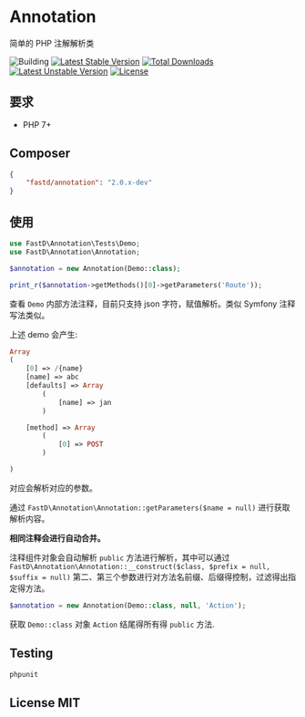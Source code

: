 # Annotation

简单的 PHP 注解解析类

![Building](https://api.travis-ci.org/JanHuang/annotation.svg?branch=master)
[![Latest Stable Version](https://poser.pugx.org/fastd/annotation/v/stable)](https://packagist.org/packages/fastd/annotation) [![Total Downloads](https://poser.pugx.org/fastd/annotation/downloads)](https://packagist.org/packages/fastd/annotation) [![Latest Unstable Version](https://poser.pugx.org/fastd/annotation/v/unstable)](https://packagist.org/packages/fastd/annotation) [![License](https://poser.pugx.org/fastd/annotation/license)](https://packagist.org/packages/fastd/annotation)

## 要求

* PHP 7+

## Composer

```json
{
    "fastd/annotation": "2.0.x-dev"
}
```

## 使用

```php
use FastD\Annotation\Tests\Demo;
use FastD\Annotation\Annotation;

$annotation = new Annotation(Demo::class);

print_r($annotation->getMethods()[0]->getParameters('Route'));
```

查看 `Demo` 内部方法注释，目前只支持 json 字符，赋值解析。类似 Symfony 注释写法类似。

上述 demo 会产生: 

```php
Array
(
    [0] => /{name}
    [name] => abc
    [defaults] => Array
        (
            [name] => jan
        )

    [method] => Array
        (
            [0] => POST
        )

)
```

对应会解析对应的参数。

通过 `FastD\Annotation\Annotation::getParameters($name = null)` 进行获取解析内容。

**相同注释会进行自动合并。**

注释组件对象会自动解析 `public` 方法进行解析，其中可以通过 `FastD\Annotation\Annotation::__construct($class, $prefix = null, $suffix = null)` 第二、第三个参数进行对方法名前缀、后缀得控制，过滤得出指定得方法。

```php
$annotation = new Annotation(Demo::class, null, 'Action');
```

获取 `Demo::class` 对象 `Action` 结尾得所有得 `public` 方法.

## Testing

```php
phpunit
```

## License MIT



